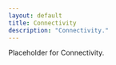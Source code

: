 ```yaml
---
layout: default
title: Connectivity
description: "Connectivity."
---
```


Placeholder for Connectivity.
